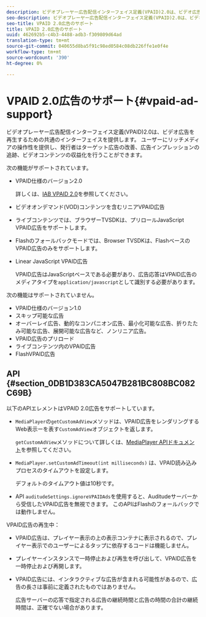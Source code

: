 ```yaml
---
description: ビデオプレーヤー広告配信インターフェイス定義(VPAID)2.0は、ビデオ広告を再生するための共通のインターフェイスを提供します。 ユーザーにリッチメディアの操作性を提供し、発行者はターゲット広告の改善、広告インプレッションの追跡、ビデオコンテンツの収益化を行うことができます。
seo-description: ビデオプレーヤー広告配信インターフェイス定義(VPAID)2.0は、ビデオ広告を再生するための共通のインターフェイスを提供します。 ユーザーにリッチメディアの操作性を提供し、発行者はターゲット広告の改善、広告インプレッションの追跡、ビデオコンテンツの収益化を行うことができます。
seo-title: VPAID 2.0広告のサポート
title: VPAID 2.0広告のサポート
uuid: 462692b5-c4b3-4488-adb3-f309809d64ad
translation-type: tm+mt
source-git-commit: 040655d8ba5f91c98ed0584c08db226ffe1e0f4e
workflow-type: tm+mt
source-wordcount: '390'
ht-degree: 0%

---
```



# VPAID 2.0広告のサポート{#vpaid-ad-support}

ビデオプレーヤー広告配信インターフェイス定義(VPAID)2.0は、ビデオ広告を再生するための共通のインターフェイスを提供します。 ユーザーにリッチメディアの操作性を提供し、発行者はターゲット広告の改善、広告インプレッションの追跡、ビデオコンテンツの収益化を行うことができます。

次の機能がサポートされています。

* VPAID仕様のバージョン2.0

   詳しくは、[IAB VPAID 2.0](https://www.iab.com/guidelines/digital-video-player-ad-interface-definition-vpaid-2-0/)を参照してください。
* ビデオオンデマンド(VOD)コンテンツを含むリニアVPAID広告
* ライブコンテンツでは、ブラウザーTVSDKは、プリロールJavaScript VPAID広告をサポートします。
* Flashのフォールバックモードでは、Browser TVSDKは、FlashベースのVPAID広告のみをサポートします。
* Linear JavaScript VPAID広告

   VPAID広告はJavaScriptベースである必要があり、広告応答はVPAID広告のメディアタイプを`application/javascript`として識別する必要があります。

次の機能はサポートされていません。

* VPAID仕様のバージョン1.0
* スキップ可能な広告
* オーバーレイ広告、動的なコンパニオン広告、最小化可能な広告、折りたたみ可能な広告、展開可能な広告など、ノンリニア広告。
* VPAID広告のプリロード
* ライブコンテンツ内のVPAID広告
* FlashVPAID広告

## API {#section_0DB1D383CA5047B281BC808BC082C69B}

以下のAPIエレメントはVPAID 2.0広告をサポートしています。

* `MediaPlayer`の`getCustomAdView`メソッドは、VPAID広告をレンダリングするWeb表示ーを表す`CustomAdView`オブジェクトを返します。

   `getCustomAdView`メソッドについて詳しくは、[MediaPlayer APIドキュメント](https://help.adobe.com/en_US/primetime/api/psdk/browser_tvsdk/AdobePSDK.MediaPlayer.html)を参照してください。

* `MediaPlayer.setCustomAdTimeout(int milliseconds)` は、VPAID読み込みプロセスのタイムアウトを設定します。

   デフォルトのタイムアウト値は10秒です。

* API `auditudeSettings.ignoreVPAIDAds`を使用すると、Auditudeサーバーから受信したVPAID広告を無視できます。 このAPIはFlashのフォールバックでは動作しません。

VPAID広告の再生中：

* VPAID広告は、プレイヤー表示の上の表示コンテナに表示されるので、プレイヤー表示でのユーザーによるタップに依存するコードは機能しません。
* プレイヤーインスタンスで一時停止および再生を呼び出して、VPAID広告を一時停止および再開します。
* VPAID広告には、インタラクティブな広告が含まれる可能性があるので、広告の長さは事前に定義されたものではありません。

   広告サーバーの応答で指定される広告の継続時間と広告の時間の合計の継続時間は、正確でない場合があります。